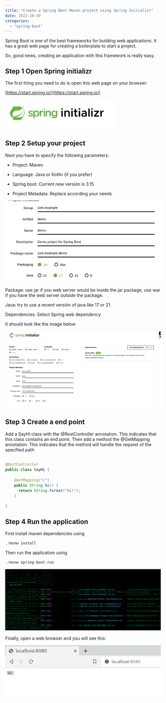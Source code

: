 ```yaml
---
title: "Create a Spring Boot Maven project using Spring Initializr"
date: 2023-10-30
categories: 
  - "spring-boot"
---
```


Spring Boot is one of the best frameworks for building web applications. It has a great web page for creating a boilerplate to start a project.

So, good news, creating an application with this framework is really easy.

## **Step 1 Open Spring initializr**

The first thing you need to do is open this web page on your browser:

[https://start.spring.io/](https://start.spring.io/)

![](images/SGyFq4glfD0eFwTPEoSfAyEYOzqqgfOAoeOeIqy-HfeP9pB_JtcH4g93yL8OvBLdlGKyARHbYSZdJAGnALN0-NqkUiwdJSDYkpoDc8Q5miz2gvrRPauCuEf5b4JkCTqg5Tvv5wleVnn5E1bAD9UZufw)

## **Step 2 Setup your project**

Next you have to specify the following parameters:

- Project: Maven

- Language: Java or Kotlin (if you prefer)

- Spring boot: Current new versión is 3.15

- Project Metadata: Replace according your needs

![](images/INvYHJeZQMIv5rzQz3K0HwXM4ys-4-rSAghyJjaq39aONMsU5j4MTYjK4AK8yQKc3dVUTYRHAlSkQUOlaETQujM1ikY6N8TmCs0q4EUd4srzNwiG49avg_QwAtn8M0u6JSly1gqQiz0QlqbwDsYNLW0)

Package: use jar if you web server would be inside the jar package, use war if you have the web server outside the package.

Java: try to use a recent versión of java like 17 or 21

Dependencies: Select Spring web dependency

It should look like the image below

![](images/Qh8hddDuCxx54NL78TRpw6XjlYXZeE7qAVRPb5QrIOs0pK0_BzMK4PcEVo5rF1-02TUsPTeefsSbQwPrEuvB1lOtDYNI_kw0qdyRkGJCub-vrhNneirLQYoW6qSGsIi1OqIP10u-QvlJ5aEz35XvgbE)

## **Step 3 Create a end point**

Add a SayHi class with the @RestController annotation. This indicates that this class contains an end point. Then add a method the @GetMapping annotation. This indicates that the method will handle the request of the specified path

```java

@RestController
public class SayHi {

    @GetMapping("/")
    public String hi() {
      return String.format("Hi!");
    }
    
}
```

## **Step 4 Run the application**

First install maven dependencies using

```java
./mvnw install
```

Then run the application using

```java
./mvnw spring-boot:run
```

![](images/aV3rP-AIebY3pg4UJMmtBk9P6KzErBesK0mMP3rD4VoLxI2Q35Ld-PDFFLetsF-SbRCxXZgWstlRGo1Lj1UJLtFVnWplmPSsbm-DkUx9V0WPqEB3re3XBgcZZhvfcl_-fIPjbgyhNAGG4GYHv1TxIzs)

Finally, open a web browser and you will see this:

![](images/Muj-Yl3ll3DiQHAAHK7qb1nGNFNdwmddevDlYigBxaPhe7MhOSuGk9rqD9v_50daMXm7gGH3e5MXJ80CA8EJ3rfVvtLZ_jBLjkF6zjvwY0f4neD3-7AxSbq_N6fgtekVE8Xvt1LUTYC74sGnkeuezl8)
